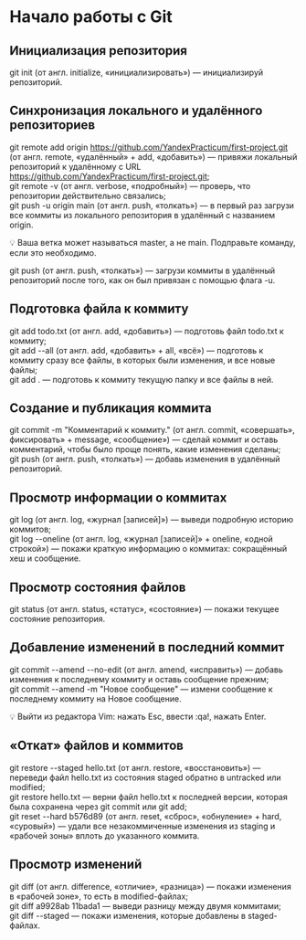 # Начало работы с Git

## Инициализация репозитория
git init (от англ. initialize, «инициализировать») — инициализируй репозиторий.  

## Синхронизация локального и удалённого репозиториев
git remote add origin https://github.com/YandexPracticum/first-project.git (от англ. remote, «удалённый» + add, «добавить») — привяжи локальный репозиторий к удалённому с URL https://github.com/YandexPracticum/first-project.git;  
git remote -v (от англ. verbose, «подробный») — проверь, что репозитории действительно связались;  
git push -u origin main (от англ. push, «толкать») — в первый раз загрузи все коммиты из локального репозитория в удалённый с названием origin.  

💡 Ваша ветка может называться master, а не main. Подправьте команду, если это необходимо.  

git push (от англ. push, «толкать») — загрузи коммиты в удалённый репозиторий после того, как он был привязан с помощью флага -u.  

## Подготовка файла к коммиту
git add todo.txt (от англ. add, «добавить») — подготовь файл todo.txt к коммиту;  
git add --all (от англ. add, «добавить» + all, «всё») — подготовь к коммиту сразу все файлы, в которых были изменения, и все новые файлы;  
git add . — подготовь к коммиту текущую папку и все файлы в ней.  

## Создание и публикация коммита
git commit -m "Комментарий к коммиту." (от англ. commit, «совершать», фиксировать» + message, «сообщение») — сделай коммит и оставь комментарий, чтобы было проще понять, какие изменения сделаны;  
git push (от англ. push, «толкать») — добавь изменения в удалённый репозиторий.  

## Просмотр информации о коммитах
git log (от англ. log, «журнал [записей]») — выведи подробную историю коммитов;  
git log --oneline (от англ. log, «журнал [записей]» + oneline, «одной строкой») — покажи краткую информацию о коммитах: сокращённый хеш и сообщение.  

## Просмотр состояния файлов
git status (от англ. status, «статус», «состояние») — покажи текущее состояние репозитория. 

## Добавление изменений в последний коммит
git commit --amend --no-edit (от англ. amend, «исправить») — добавь изменения к последнему коммиту и оставь сообщение прежним;  
git commit --amend -m "Новое сообщение" — измени сообщение к последнему коммиту на Новое сообщение.  

💡 Выйти из редактора Vim: нажать Esc, ввести :qa!, нажать Enter.  

## «Откат» файлов и коммитов
git restore --staged hello.txt (от англ. restore, «восстановить») — переведи файл hello.txt из состояния staged обратно в untracked или modified;  
git restore hello.txt — верни файл hello.txt к последней версии, которая была сохранена через git commit или git add;  
git reset --hard b576d89 (от англ. reset, «сброс», «обнуление» + hard, «суровый») — удали все незакоммиченные изменения из staging и «рабочей зоны» вплоть до указанного коммита.  

## Просмотр изменений
git diff (от англ. difference, «отличие», «разница») — покажи изменения в «рабочей зоне», то есть в modified-файлах;  
git diff a9928ab 11bada1 — выведи разницу между двумя коммитами;  
git diff --staged — покажи изменения, которые добавлены в staged-файлах.  
